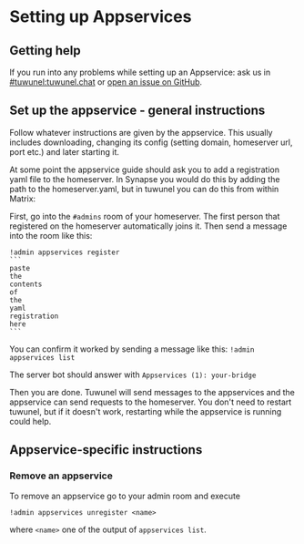 # Setting up Appservices

## Getting help

If you run into any problems while setting up an Appservice: ask us in
[#tuwunel:tuwunel.chat](https://matrix.to/#/#tuwunel:tuwunel.chat) or
[open an issue on GitHub](https://github.com/matrix-construct/tuwunel/issues/new).

## Set up the appservice - general instructions

Follow whatever instructions are given by the appservice. This usually includes
downloading, changing its config (setting domain, homeserver url, port etc.) and
later starting it.

At some point the appservice guide should ask you to add a registration yaml
file to the homeserver. In Synapse you would do this by adding the path to the
homeserver.yaml, but in tuwunel you can do this from within Matrix:

First, go into the `#admins` room of your homeserver. The first person that
registered on the homeserver automatically joins it. Then send a message into
the room like this:

    !admin appservices register
    ```
    paste
    the
    contents
    of
    the
    yaml
    registration
    here
    ```

You can confirm it worked by sending a message like this:
`!admin appservices list`

The server bot should answer with `Appservices (1): your-bridge`

Then you are done. Tuwunel will send messages to the appservices and the
appservice can send requests to the homeserver. You don't need to restart
tuwunel, but if it doesn't work, restarting while the appservice is running
could help.

## Appservice-specific instructions

### Remove an appservice

To remove an appservice go to your admin room and execute

`!admin appservices unregister <name>`

where `<name>` one of the output of `appservices list`.
